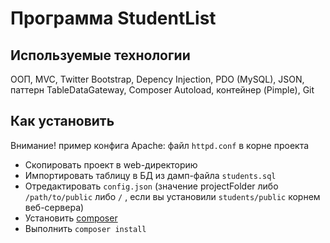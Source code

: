 # Программа StudentList


## Используемые технологии
ООП, MVC, Twitter Bootstrap, Depency Injection, PDO (MySQL), JSON, паттерн TableDataGateway, Composer Autoload, контейнер (Pimple), Git

## Как установить
Внимание! пример конфига Apache: файл `httpd.conf` в корне проекта

- Скопировать проект в web-директорию
- Импортировать таблицу в БД из дамп-файла `students.sql`
- Отредактировать `config.json` (значение projectFolder либо `/path/to/public`
либо `/`
, если вы установили `students/public` корнем веб-сервера) 
- Установить [composer](https://getcomposer.org/)
- Выполнить `composer install`